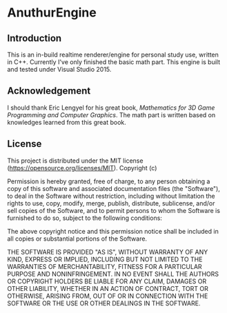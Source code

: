 # AnuthurEngine
## Introduction
This is an in-build realtime renderer/engine for personal study use, written in C++. Currently I've only finished the basic math part. This engine is built and tested under Visual Studio 2015.

## Acknowledgement
I should thank Eric Lengyel for his great book, *Mathematics for 3D Game Programming and Computer Graphics*. The math part is written based on knowledges learned from this great book.

## License
This project is distributed under the MIT license (https://opensource.org/licenses/MIT).
Copyright (c) <year> <copyright holders>

Permission is hereby granted, free of charge, to any person obtaining a copy of this software and associated documentation files (the "Software"), to deal in the Software without restriction, including without limitation the rights to use, copy, modify, merge, publish, distribute, sublicense, and/or sell copies of the Software, and to permit persons to whom the Software is furnished to do so, subject to the following conditions:

The above copyright notice and this permission notice shall be included in all copies or substantial portions of the Software.

THE SOFTWARE IS PROVIDED "AS IS", WITHOUT WARRANTY OF ANY KIND, EXPRESS OR IMPLIED, INCLUDING BUT NOT LIMITED TO THE WARRANTIES OF MERCHANTABILITY, FITNESS FOR A PARTICULAR PURPOSE AND NONINFRINGEMENT. IN NO EVENT SHALL THE AUTHORS OR COPYRIGHT HOLDERS BE LIABLE FOR ANY CLAIM, DAMAGES OR OTHER LIABILITY, WHETHER IN AN ACTION OF CONTRACT, TORT OR OTHERWISE, ARISING FROM, OUT OF OR IN CONNECTION WITH THE SOFTWARE OR THE USE OR OTHER DEALINGS IN THE SOFTWARE.

